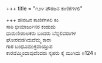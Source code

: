 +++
title = "೧೨೪ ಪೌರಜನ ಕಾಣಿಕೆಗಳಲಿ"

+++
ಪೌರಜನ ಕಾಣಿಕೆಗಳಲಿ ಕಂ  
ಸಾರಿ ಭೀಮಾರ್ಜುನರ ಕಂಡುದು   
ಧಾರುಣೀಪಾಲಕರು ಬಂದರು ಬೆನ್ನಲಿವರುಗಳ   
ಘೋರವಡಗಿದುದೆಮ್ಮ ಕಾರಾ  
ಗಾರ ಬಂಧವಿಮುಕ್ತವಾಯ್ತುಪ  
ಕಾರವೆಮ್ಮಿಂದಾವುದೆಂದರು ನೃಪರು ಕೈ ಮುಗಿದು    ॥124॥